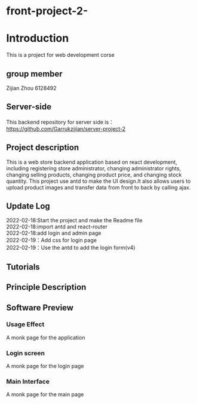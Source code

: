 # front-project-2-
# Introduction
 This is a project for web development corse 
## group member
Zijian Zhou 6128492
## Server-side 
This backend repository for server side is：https://github.com/Garrukzijian/server-project-2
## Project description
This is a web store backend application based on react development, including registering store administrator, changing administrator rights, changing selling products, changing product price, and changing stock quantity. This project use antd to make the UI design.It also allows users to upload product images and transfer data from front to back by calling ajax.
## Update Log
2022-02-18:Start the project and make the Readme file  
2022-02-18:import antd and react-router  
2022-02-18:add login and admin page  
2022-02-19：Add css for login page  
2022-02-19：Use the antd to add the login form(v4)  

## Tutorials

## Principle Description

## Software Preview
### Usage Effect

A monk page for the application

### Login screen
A monk page for the login page

### Main Interface

A monk page for the main page

